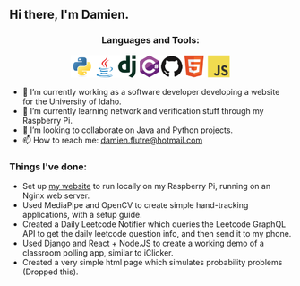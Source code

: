 ## Hi there, I'm Damien.


<h3 align="center">Languages and Tools:</h3>
<p align="center"> <img src="https://github.com/devicons/devicon/blob/master/icons/python/python-original.svg" alt="Python" width="40" height="40"/><img src="https://github.com/devicons/devicon/blob/master/icons/java/java-original.svg" alt="Java" width="40" height="40"/><img src="https://github.com/devicons/devicon/blob/master/icons/django/django-plain.svg" alt="Django" width="40" height"40"/><img src="https://github.com/devicons/devicon/blob/master/icons/csharp/csharp-original.svg" alt="C#" width="40" height="40"/><img src="https://github.com/devicons/devicon/blob/master/icons/github/github-original.svg" alt="Github" width="40" height="40"/><img src="https://github.com/devicons/devicon/blob/master/icons/html5/html5-original.svg" alt="HTML5" width="40" height="40"/>
<img src="https://github.com/devicons/devicon/blob/master/icons/javascript/javascript-original.svg" alt="JavaScript" width="40" height="40"/></p> 

- 🔭 I’m currently working as a software developer developing a website for the University of Idaho.
- 🌱 I’m currently learning network and verification stuff through my Raspberry Pi.
- 👯 I’m looking to collaborate on Java and Python projects.
- 📫 How to reach me: damien.flutre@hotmail.com

<h3>Things I've done:</h3>

- Set up [my website](https://www.damienf.com) to run locally on my Raspberry Pi, running on an Nginx web server.
- Used MediaPipe and OpenCV to create simple hand-tracking applications, with a setup guide.
- Created a Daily Leetcode Notifier which queries the Leetcode GraphQL API to get the daily leetcode question info, and then send it to my phone.
- Used Django and React + Node.JS to create a working demo of a classroom polling app, similar to iClicker.
- Created a very simple html page which simulates probability problems (Dropped this).
